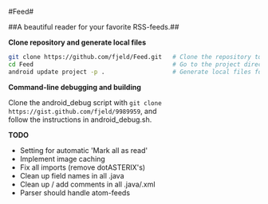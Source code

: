 #Feed#

##A beautiful reader for your favorite RSS-feeds.##

**Clone repository and generate local files**
```bash
git clone https://github.com/fjeld/Feed.git   # Clone the repository to your computer
cd Feed                                       # Go to the project directory
android update project -p .                   # Generate local files for the project
```

**Command-line debugging and building**

Clone the android_debug script with `git clone https://gist.github.com/fjeld/9989959`, and  
follow the instructions in android_debug.sh.

**TODO**

- Setting for automatic 'Mark all as read'
- Implement image caching
- Fix all imports (remove dotASTERIX's)
- Clean up field names in all .java
- Clean up / add comments in all .java/.xml
- Parser should handle atom-feeds